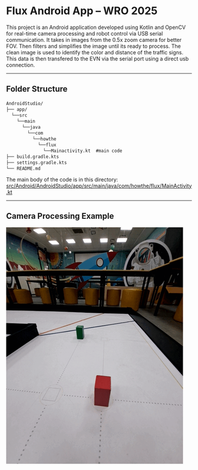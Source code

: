 # Flux Android App – WRO 2025

This project is an Android application developed using Kotlin and OpenCV for real-time camera processing and robot control via USB serial communication. 
It takes in images from the 0.5x zoom camera for better FOV. Then filters and simplifies the image until its ready to process. The clean image is used to identify the color and distance of the traffic signs. This data is then transfered to the EVN via the serial port using a direct usb connection.

---

## Folder Structure
```
AndroidStudio/
├── app/
  └──src
    └──main
      └──java
        └──com
          └──howthe
            └──flux
              └──Mainactivity.kt  #main code
├── build.gradle.kts
├── settings.gradle.kts
└── README.md
```
The main body of the code is in this directory:
[src/Android/AndroidStudio/app/src/main/java/com/howthe/flux/MainActivity.kt](https://github.com/OzzyBozy/BackToTheFuture-wro2025-fe)

---
## Camera Processing Example
![ProcessGif](examples/process.gif)

